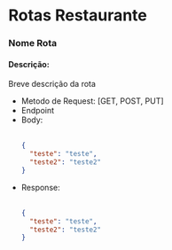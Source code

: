 <h1>Rotas Restaurante</h1>

<!-- COPIAR MODELO ROTA -->

<h3>Nome Rota</h3>
<h4>Descrição:</h4>
<p>Breve descrição da rota</p>
<ul>
  <li>Metodo de Request: [GET, POST, PUT]</li>
  <li>Endpoint</li>
  <li>Body:</li><br>
  
  ```JSON
  { 
    "teste": "teste", 
    "teste2": "teste2" 
  }
  ```
  
  <li>Response:</li><br>
  
  ```JSON
  { 
    "teste": "teste", 
    "teste2": "teste2" 
  }
  ```
</ul>

<!-- COPIAR MODELO ROTA -->
